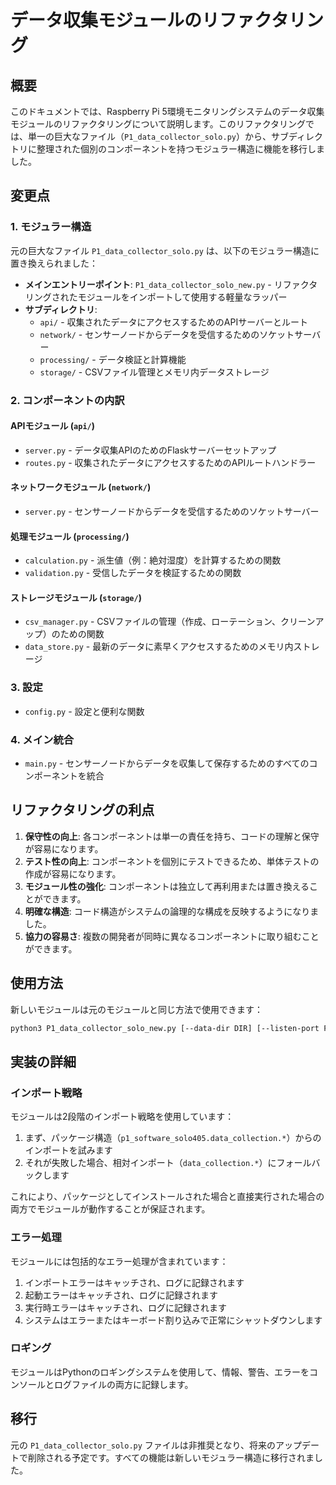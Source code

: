 # データ収集モジュールのリファクタリング

## 概要
このドキュメントでは、Raspberry Pi 5環境モニタリングシステムのデータ収集モジュールのリファクタリングについて説明します。このリファクタリングでは、単一の巨大なファイル（`P1_data_collector_solo.py`）から、サブディレクトリに整理された個別のコンポーネントを持つモジュラー構造に機能を移行しました。

## 変更点

### 1. モジュラー構造
元の巨大なファイル `P1_data_collector_solo.py` は、以下のモジュラー構造に置き換えられました：

- **メインエントリーポイント**: `P1_data_collector_solo_new.py` - リファクタリングされたモジュールをインポートして使用する軽量なラッパー
- **サブディレクトリ**:
  - `api/` - 収集されたデータにアクセスするためのAPIサーバーとルート
  - `network/` - センサーノードからデータを受信するためのソケットサーバー
  - `processing/` - データ検証と計算機能
  - `storage/` - CSVファイル管理とメモリ内データストレージ

### 2. コンポーネントの内訳

#### APIモジュール (`api/`)
- `server.py` - データ収集APIのためのFlaskサーバーセットアップ
- `routes.py` - 収集されたデータにアクセスするためのAPIルートハンドラー

#### ネットワークモジュール (`network/`)
- `server.py` - センサーノードからデータを受信するためのソケットサーバー

#### 処理モジュール (`processing/`)
- `calculation.py` - 派生値（例：絶対湿度）を計算するための関数
- `validation.py` - 受信したデータを検証するための関数

#### ストレージモジュール (`storage/`)
- `csv_manager.py` - CSVファイルの管理（作成、ローテーション、クリーンアップ）のための関数
- `data_store.py` - 最新のデータに素早くアクセスするためのメモリ内ストレージ

### 3. 設定
- `config.py` - 設定と便利な関数

### 4. メイン統合
- `main.py` - センサーノードからデータを収集して保存するためのすべてのコンポーネントを統合

## リファクタリングの利点

1. **保守性の向上**: 各コンポーネントは単一の責任を持ち、コードの理解と保守が容易になります。
2. **テスト性の向上**: コンポーネントを個別にテストできるため、単体テストの作成が容易になります。
3. **モジュール性の強化**: コンポーネントは独立して再利用または置き換えることができます。
4. **明確な構造**: コード構造がシステムの論理的な構成を反映するようになりました。
5. **協力の容易さ**: 複数の開発者が同時に異なるコンポーネントに取り組むことができます。

## 使用方法

新しいモジュールは元のモジュールと同じ方法で使用できます：

```bash
python3 P1_data_collector_solo_new.py [--data-dir DIR] [--listen-port PORT] [--api-port PORT]
```

## 実装の詳細

### インポート戦略
モジュールは2段階のインポート戦略を使用しています：
1. まず、パッケージ構造（`p1_software_solo405.data_collection.*`）からのインポートを試みます
2. それが失敗した場合、相対インポート（`data_collection.*`）にフォールバックします

これにより、パッケージとしてインストールされた場合と直接実行された場合の両方でモジュールが動作することが保証されます。

### エラー処理
モジュールには包括的なエラー処理が含まれています：
1. インポートエラーはキャッチされ、ログに記録されます
2. 起動エラーはキャッチされ、ログに記録されます
3. 実行時エラーはキャッチされ、ログに記録されます
4. システムはエラーまたはキーボード割り込みで正常にシャットダウンします

### ロギング
モジュールはPythonのロギングシステムを使用して、情報、警告、エラーをコンソールとログファイルの両方に記録します。

## 移行
元の `P1_data_collector_solo.py` ファイルは非推奨となり、将来のアップデートで削除される予定です。すべての機能は新しいモジュラー構造に移行されました。